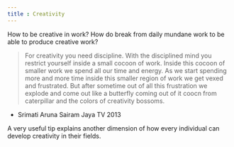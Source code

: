 ```yaml
---
title : Creativity
---
```


How to be creative in work? How do break from daily mundane work to be able to
produce creative work?

> For creativity you need discipline. With the disciplined mind you restrict
> yourself inside a small cocoon of work. Inside this cocoon of smaller work we
> spend all our time and energy. As we start spending more and more time inside
> this smaller region of work we get vexed and frustrated. But after sometime
> out of all this frustration we explode and come out like a butterfly coming
> out of it coocn from caterpillar and the colors of creativity bossoms.

- Srimati Aruna Sairam Jaya TV 2013

A very useful tip explains another dimension of how every individual can
develop creativity in their fields.


